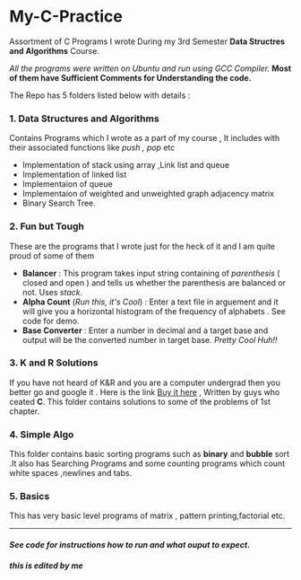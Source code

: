 # My-C-Practice

Assortment of C Programs I wrote During my 3rd Semester **Data Structres and Algorithms** Course.

*All the programs were written on Ubuntu and run using GCC Compiler.*
**Most of them have Sufficient Comments for Understanding the code.**

The Repo has 5 folders listed below with details :
### 1. Data Structures and Algorithms
Contains Programs which I wrote as a part of my course , It includes with their associated functions like *push , pop* etc
* Implementation of stack using array ,Link list and queue
* Implementation of  linked list
* Implementaion of queue
* Implementaion of weighted and unweighted graph adjacency matrix
* Binary Search Tree.

### 2. Fun but Tough
These are the programs that I wrote just for the heck of it and I am quite proud of some of them
+ **Balancer** : This program takes input string containing of  *parenthesis* ( closed and open )  and tells us whether the parenthesis are balanced or not. Uses *stack*.
+ **Alpha Count** (*Run this, it's Cool*) : Enter a text file in arguement and it will give you a horizontal histogram of the frequency of  alphabets . See code for demo.
+ **Base Converter** : Enter a number in decimal and a target  base and output will be the converted number in target base. *Pretty Cool Huh!!*

### 3. K and R Solutions
If you have not heard of K&R and you are a computer undergrad then you better go and google it .
Here is the link [Buy it here](http://www.amazon.in/gp/product/8120305965/ref=as_li_tl?ie=UTF8&camp=3626&creative=24822&creativeASIN=8120305965&linkCode=as2&tag=gbuonline00-21) , Written by guys who ceated **C**.
This folder contains solutions to some of the problems of 1st chapter.

### 4. Simple Algo
This folder contains basic sorting programs such as **binary** and **bubble** sort .It also has Searching Programs  and some counting programs which count white spaces ,newlines and tabs.

### 5. Basics
This has very basic level programs of matrix , pattern printing,factorial etc.
___
#### *See code for instructions how to run and what ouput to expect.* ####


##### this is edited by me
